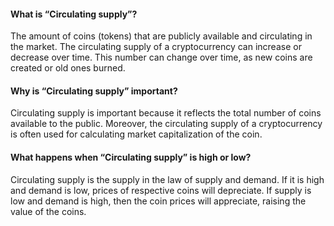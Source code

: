 #### What is “Circulating supply”?

The amount of coins (tokens) that are publicly available and circulating in the market. The circulating supply of a cryptocurrency can increase or decrease over time. This number can change over time, as new coins are created or old ones burned.

#### Why is “Circulating supply” important?

Circulating supply is important because it reflects the total number of coins available to the public. Moreover, the circulating supply of a cryptocurrency is often used for calculating market capitalization of the coin.

#### What happens when “Circulating supply” is high or low?

Circulating supply is the supply in the law of supply and demand. If it is high and demand is low, prices of respective coins will depreciate. If supply is low and demand is high, then the coin prices will appreciate, raising the value of the coins.